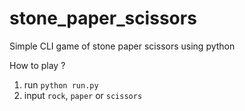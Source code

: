 # stone_paper_scissors
Simple CLI game of stone paper scissors using python

How to play ?

1. run `python run.py`
2. input `rock`, `paper` or `scissors`

